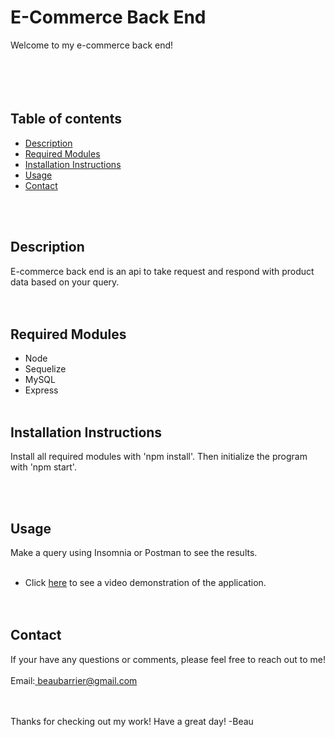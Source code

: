 E-Commerce Back End
=========================
Welcome to my e-commerce back end! 
<br><br><br>
<br><br>

Table of contents
-----------------

- [Description](#description)
- [Required Modules](#required-modules)
- [Installation Instructions](#installation-instructions)
- [Usage](#usage)
- [Contact](#contact)

<br><br>

Description
-------------
E-commerce back end is an api to take request and respond with product data based on your query.
<br><br><br>

Required Modules
----------------
- Node
- Sequelize
- MySQL
- Express
<br><br>

Installation Instructions
-------------------------
Install all required modules with 'npm install'. Then initialize the program with 'npm start'.

<br><br>

Usage
-----
Make a query using Insomnia or Postman to see the results.
<br><br>
- Click <a href="https://drive.google.com/drive/folders/1JXkZQ_lSBNXBYKiVoVMHpgV5eW_Zp8TM?usp=sharing">here</a> to see a video demonstration of the application.
<br><br><br>

Contact
-------
If your have any questions or comments, please feel free to reach out to me!
<br><br>
Email:<a href="mailto:beaubarrier@gmail.com"> beaubarrier@gmail.com</a>
<br><br><br>

Thanks for checking out my work! Have a great day! -Beau
